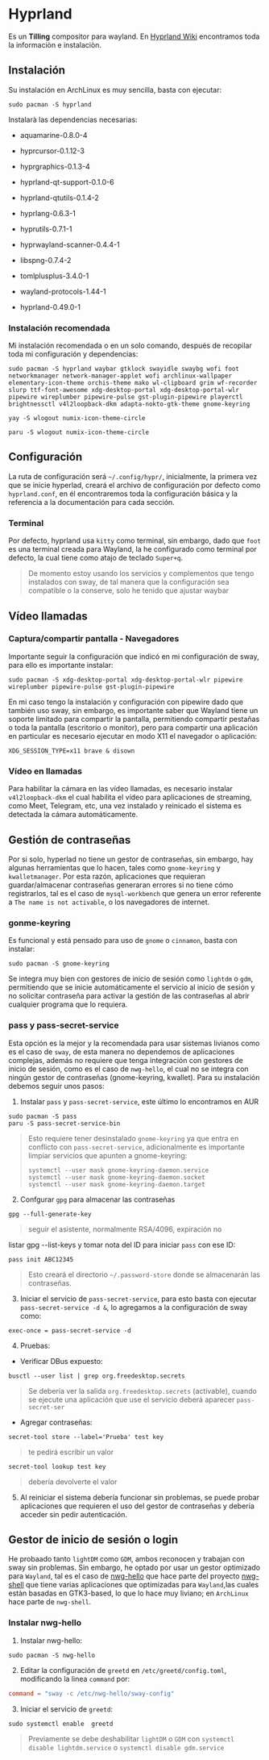 # Hyprland

Es un **Tilling** compositor para wayland. En [Hyprland Wiki](https://wiki.hyprland.org/) encontramos toda la informaciòn e instalaciòn.


## Instalación

Su instalación en ArchLinux es muy sencilla, basta con ejecutar:

```shell
sudo pacman -S hyprland 
```

Instalarà las dependencias necesarias:

- aquamarine-0.8.0-4

- hyprcursor-0.1.12-3

- hyprgraphics-0.1.3-4

- hyprland-qt-support-0.1.0-6

- hyprland-qtutils-0.1.4-2

- hyprlang-0.6.3-1

- hyprutils-0.7.1-1

- hyprwayland-scanner-0.4.4-1

- libspng-0.7.4-2

- tomlplusplus-3.4.0-1

- wayland-protocols-1.44-1

- hyprland-0.49.0-1

### Instalación recomendada

Mi instalación recomendada o en un solo comando, después de recopilar toda mi configuración y dependencias:

```shell
sudo pacman -S hyprland waybar gtklock swayidle swaybg wofi foot networkmanager network-manager-applet wofi archlinux-wallpaper elementary-icon-theme orchis-theme mako wl-clipboard grim wf-recorder slurp ttf-font-awesome xdg-desktop-portal xdg-desktop-portal-wlr pipewire wireplumber pipewire-pulse gst-plugin-pipewire playerctl brightnessctl v4l2loopback-dkm adapta-nokto-gtk-theme gnome-keyring
```

```shell
yay -S wlogout numix-icon-theme-circle
```

```shell
paru -S wlogout numix-icon-theme-circle
```

## Configuración

La ruta de configuración será `~/.config/hypr/`, inicialmente, la primera vez que se inicie hyperlad, creará el archivo de configuración por defecto como `hyprland.conf`, en él encontraremos toda la configuración básica y la referencia a la documentación para cada sección.

### Terminal

Por defecto, hyprland usa `kitty` como terminal, sin embargo, dado que `foot` es una terminal creada para Wayland, la he configurado como terminal por defecto, la cual tiene como atajo de teclado `Super+q`.

> De momento estoy usando los servicios y complementos que tengo instalados con sway, de tal manera que la configuración sea compatible o la conserve, solo he tenido que ajustar waybar

## Vídeo llamadas

###  Captura/compartir pantalla - Navegadores

Importante seguir la configuración que indicó en mi configuración de sway, para ello es importante instalar:

```shell
sudo pacman -S xdg-desktop-portal xdg-desktop-portal-wlr pipewire wireplumber pipewire-pulse gst-plugin-pipewire
```

En mi caso tengo la instalación y configuración con pipewire dado que también uso sway, sin embargo, es importante saber que Wayland tiene un soporte limitado para compartir la pantalla, permitiendo compartir pestañas o toda la pantalla (escritorio o monitor), pero para compartir una aplicación en particular es necesario ejecutar en modo X11 el navegador o aplicación:

```shell
XDG_SESSION_TYPE=x11 brave & disown 
```
### Vídeo en llamadas

Para habilitar la cámara en las vídeo llamadas, es necesario instalar `v4l2loopback-dkm` el cual habilita el vídeo para aplicaciones de streaming, como Meet, Telegram, etc, una vez instalado y reinicado el sistema es detectada la cámara automáticamente.

## Gestión de contraseñas

Por si solo, hyperlad no tiene un gestor de contraseñas, sin embargo, hay algunas herramientas que lo hacen, tales como `gnome-keyring` y `kwalletmanager`. Por esta razón, aplicaciones que requieran guardar/almacenar contraseñas generaran errores si no tiene cómo registrarlos, tal es el caso de `mysql-workbench` que genera un error referente a `The name is not activable`, o los navegadores de internet.

### gonme-keyring

Es funcional y está pensado para uso de `gnome` o `cinnamon`, basta con instalar:

```shell
sudo pacman -S gnome-keyring
```

Se integra muy bien con gestores de inicio de sesión como `lightdm` o `gdm`, permitiendo que se inicie automáticamente el servicio al inicio de sesión y no solicitar contraseña para activar la gestión de las contraseñas al abrir cualquier programa que lo requiera.

### pass y pass-secret-service

Esta opción es la mejor y la recomendada para usar sistemas livianos como es el caso de `sway`, de esta manera no dependemos de aplicaciones complejas, además no requiere que tenga integración con gestores de inicio de sesión, como es el caso de `nwg-hello`, el cual no se integra con ningún gestor de contraseñas (gnome-keyring, kwallet). Para su instalación debemos seguir unos pasos:

1. Instalar `pass` y `pass-secret-service`, este último lo encontramos en AUR

```shell
sudo pacman -S pass 
paru -S pass-secret-service-bin
```

> Esto requiere tener desinstalado `gnome-keyring` ya que entra en conflicto con `pass-secret-service`, adicionalmente es importante limpiar servicios que apunten a gnome-keyring:
>
>```shell
>systemctl --user mask gnome-keyring-daemon.service
>systemctl --user mask gnome-keyring-daemon.socket
>systemctl --user mask gnome-keyring-daemon.target
>```

2. Confgurar `gpg` para almacenar las contraseñas

```shell
gpg --full-generate-key
```

> seguir el asistente, normalmente RSA/4096, expiración no

listar gpg --list-keys y tomar nota del ID para iniciar `pass` con ese ID:

```shell
pass init ABC12345
```

> Esto creará el directorio `~/.password-store` donde se almacenarán las contraseñas.

3. Iniciar el servicio de `pass-secret-service`, para esto basta con ejecutar `pass-secret-service -d &`, lo agregamos a la configuración de sway como:

```vim
exec-once = pass-secret-service -d
```

4. Pruebas:

- Verificar DBus expuesto:

```shell
busctl --user list | grep org.freedesktop.secrets
```
> Se debería ver la salida `org.freedesktop.secrets` (activable), cuando se ejecute una aplicación que use el servicio deberá aparecer `pass-secret-ser`

- Agregar contraseñas:

```shell
secret-tool store --label='Prueba' test key
```
>te pedirá escribir un valor

```shell
secret-tool lookup test key
```
> debería devolverte el valor

5. Al reiniciar el sistema debería funcionar sin problemas, se puede probar aplicaciones que requieren el uso del gestor de contraseñas y debería acceder sin pedir autenticación.

## Gestor de inicio de sesión o login

He probaado tanto `lightDM` como `GDM`, ambos reconocen y trabajan con sway sin problemas. Sin embargo, he optado por usar un gestor optimizado para `Wayland`, tal es el caso de [nwg-hello](https://github.com/nwg-piotr/nwg-hello) que hace parte del proyecto [nwg-shell](https://nwg-piotr.github.io/nwg-shell) que tiene varias aplicaciones que optimizadas para `Wayland`,las cuales estàn basadas en GTK3-based, lo que lo hace muy liviano; en `ArchLinux` hace parte de `nwg-shell`.

### Instalar nwg-hello

1. Instalar nwg-hello:

```shell
sudo pacman -S nwg-hello
```

2. Editar la configuración de `greetd` en `/etc/greetd/config.toml`, modificando la linea `command` por:

```toml
command = "sway -c /etc/nwg-hello/sway-config"
```

3. Iniciar el servicio de `greetd`:

```shell
sudo systemctl enable  greetd
```
> Previamente se debe deshabilitar `lightDM` o `GDM` con `systemctl disable lightdm.service` o `systemctl disable gdm.service`
